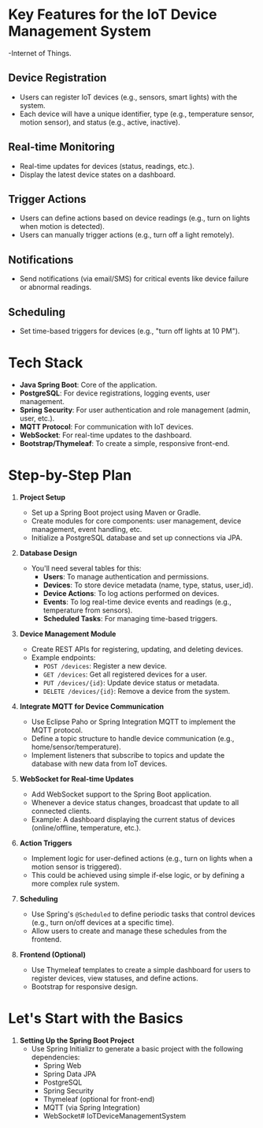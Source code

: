 # Key Features for the IoT Device Management System
-Internet of Things.

## Device Registration

- Users can register IoT devices (e.g., sensors, smart lights) with the system.
- Each device will have a unique identifier, type (e.g., temperature sensor, motion sensor), and status (e.g., active, inactive).

## Real-time Monitoring

- Real-time updates for devices (status, readings, etc.).
- Display the latest device states on a dashboard.

## Trigger Actions

- Users can define actions based on device readings (e.g., turn on lights when motion is detected).
- Users can manually trigger actions (e.g., turn off a light remotely).

## Notifications

- Send notifications (via email/SMS) for critical events like device failure or abnormal readings.

## Scheduling

- Set time-based triggers for devices (e.g., "turn off lights at 10 PM").

# Tech Stack

- **Java Spring Boot**: Core of the application.
- **PostgreSQL**: For device registrations, logging events, user management.
- **Spring Security**: For user authentication and role management (admin, user, etc.).
- **MQTT Protocol**: For communication with IoT devices.
- **WebSocket**: For real-time updates to the dashboard.
- **Bootstrap/Thymeleaf**: To create a simple, responsive front-end.

# Step-by-Step Plan

1. **Project Setup**
   - Set up a Spring Boot project using Maven or Gradle.
   - Create modules for core components: user management, device management, event handling, etc.
   - Initialize a PostgreSQL database and set up connections via JPA.

2. **Database Design**
   - You'll need several tables for this:
     - **Users**: To manage authentication and permissions.
     - **Devices**: To store device metadata (name, type, status, user_id).
     - **Device Actions**: To log actions performed on devices.
     - **Events**: To log real-time device events and readings (e.g., temperature from sensors).
     - **Scheduled Tasks**: For managing time-based triggers.

3. **Device Management Module**
   - Create REST APIs for registering, updating, and deleting devices.
   - Example endpoints:
     - `POST /devices`: Register a new device.
     - `GET /devices`: Get all registered devices for a user.
     - `PUT /devices/{id}`: Update device status or metadata.
     - `DELETE /devices/{id}`: Remove a device from the system.

4. **Integrate MQTT for Device Communication**
   - Use Eclipse Paho or Spring Integration MQTT to implement the MQTT protocol.
   - Define a topic structure to handle device communication (e.g., home/sensor/temperature).
   - Implement listeners that subscribe to topics and update the database with new data from IoT devices.

5. **WebSocket for Real-time Updates**
   - Add WebSocket support to the Spring Boot application.
   - Whenever a device status changes, broadcast that update to all connected clients.
   - Example: A dashboard displaying the current status of devices (online/offline, temperature, etc.).

6. **Action Triggers**
   - Implement logic for user-defined actions (e.g., turn on lights when a motion sensor is triggered).
   - This could be achieved using simple if-else logic, or by defining a more complex rule system.

7. **Scheduling**
   - Use Spring's `@Scheduled` to define periodic tasks that control devices (e.g., turn on/off devices at a specific time).
   - Allow users to create and manage these schedules from the frontend.

8. **Frontend (Optional)**
   - Use Thymeleaf templates to create a simple dashboard for users to register devices, view statuses, and define actions.
   - Bootstrap for responsive design.

# Let's Start with the Basics

1. **Setting Up the Spring Boot Project**
   - Use Spring Initializr to generate a basic project with the following dependencies:
     - Spring Web
     - Spring Data JPA
     - PostgreSQL
     - Spring Security
     - Thymeleaf (optional for front-end)
     - MQTT (via Spring Integration)
     - WebSocket#   I o T D e v i c e M a n a g e m e n t S y s t e m  
 
